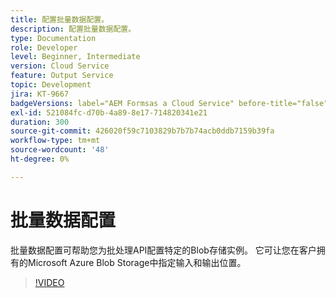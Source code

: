 ```yaml
---
title: 配置批量数据配置。
description: 配置批量数据配置。
type: Documentation
role: Developer
level: Beginner, Intermediate
version: Cloud Service
feature: Output Service
topic: Development
jira: KT-9667
badgeVersions: label="AEM Formsas a Cloud Service" before-title="false"
exl-id: 521084fc-d70b-4a89-8e17-714820341e21
duration: 300
source-git-commit: 426020f59c7103829b7b7b74acb0ddb7159b39fa
workflow-type: tm+mt
source-wordcount: '48'
ht-degree: 0%

---
```


# 批量数据配置

批量数据配置可帮助您为批处理API配置特定的Blob存储实例。 它可让您在客户拥有的Microsoft Azure Blob Storage中指定输入和输出位置。

>[!VIDEO](https://video.tv.adobe.com/v/340128?quality=12&learn=on)

